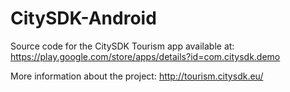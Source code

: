 CitySDK-Android
===============

Source code for the CitySDK Tourism app available at:
https://play.google.com/store/apps/details?id=com.citysdk.demo

More information about the project:
http://tourism.citysdk.eu/
